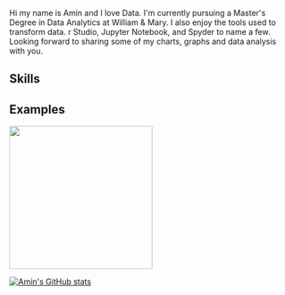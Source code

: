 
Hi my name is Amin and I love Data.  I'm currently pursuing a Master's Degree in Data Analytics at William & Mary. I also enjoy the tools used to transform
data. r Studio, Jupyter Notebook, and Spyder to name a few. Looking forward to sharing some of my charts, graphs and data analysis with you. 


## Skills


## Examples
<img src = "![image](https://user-images.githubusercontent.com/86753748/160209798-f1750d11-5276-40b8-8afe-75c9f8bae855.png)" width = "256"/>


[![Amin's GitHub stats](https://github-readme-stats.vercel.app/api?username=bobbydigital34)](https://github.com/bobbydigital34/github-readme-stats)
